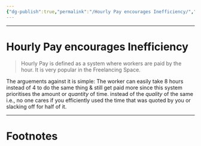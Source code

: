 ```yaml
---
{"dg-publish":true,"permalink":"/Hourly Pay encourages Inefficiency/","tags":["Psychology"]}
---
```



---
# Hourly Pay encourages Inefficiency
> Hourly Pay is defined as a system where workers are paid by the hour. It is very popular in the Freelancing Space.

The arguements against it is simple: The worker can easily take 8 hours instead of 4 to do the same thing & still get paid more since this system prioritises the amount or *quantity* of time. instead of the *quality* of the same i.e., no one cares if you efficiently used the time that was quoted by you or slacking off for half of it.

---
# Footnotes